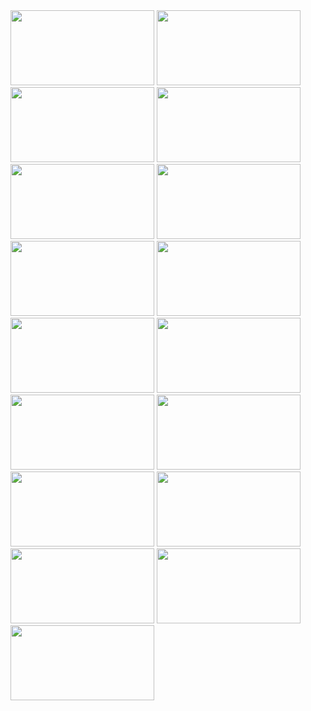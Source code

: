 <img width="230" height="120" src="http://bl.ocks.org/curran/raw/42ecc75c88515b382bacda3a525b20b6/thumbnail.png">
<img width="230" height="120" src="http://bl.ocks.org/curran/raw/8c7538843c9ebd1330c347d332dc7f76/thumbnail.png">
<img width="230" height="120" src="http://bl.ocks.org/curran/raw/f4ca72a38bcbb5893d37ce48ed9d4796/thumbnail.png">
<img width="230" height="120" src="http://bl.ocks.org/curran/raw/2f01f668410da7b0ea657b67cd461209/thumbnail.png">
<img width="230" height="120" src="http://bl.ocks.org/curran/raw/cd1da26cf42aea4429cf5e0d2406134f/thumbnail.png">
<img width="230" height="120" src="http://bl.ocks.org/curran/raw/966ac9f212a8ceb1ea153fd1ee9f72c4/thumbnail.png">
<img width="230" height="120" src="http://bl.ocks.org/curran/raw/ecb09f2605c7fbbadf0eeb75da5f0a6b/thumbnail.png">
<img width="230" height="120" src="http://bl.ocks.org/curran/raw/76d8a075dee5420c01e35742f8598332/thumbnail.png">
<img width="230" height="120" src="http://bl.ocks.org/curran/raw/d867264d468b323c2e76886d44e7e8f9/thumbnail.png">
<img width="230" height="120" src="http://bl.ocks.org/curran/raw/372137cb593503f2f40a7aecc0f1cd4e/thumbnail.png">
<img width="230" height="120" src="http://bl.ocks.org/curran/raw/167495acd7fcca38f697b683436cf6a2/thumbnail.png">
<img width="230" height="120" src="http://bl.ocks.org/curran/raw/e842c1b64974666c60fc3e437f8c8cf9/thumbnail.png">
<img width="230" height="120" src="http://bl.ocks.org/curran/raw/3f2ff2e32652397de94d406460e240ce/thumbnail.png">
<img width="230" height="120" src="http://bl.ocks.org/curran/raw/ba21316eafc6b84b22d1a5d49ad2a798/thumbnail.png">
<img width="230" height="120" src="http://bl.ocks.org/curran/raw/90240a6d88bdb1411467b21ea0769029/thumbnail.png">
<img width="230" height="120" src="http://bl.ocks.org/curran/raw/74005576875677d78d73687e46fae030/thumbnail.png">
<img width="230" height="120" src="http://bl.ocks.org/curran/raw/fe735c750f55491c1ea80f022ba7d7cd/thumbnail.png">
